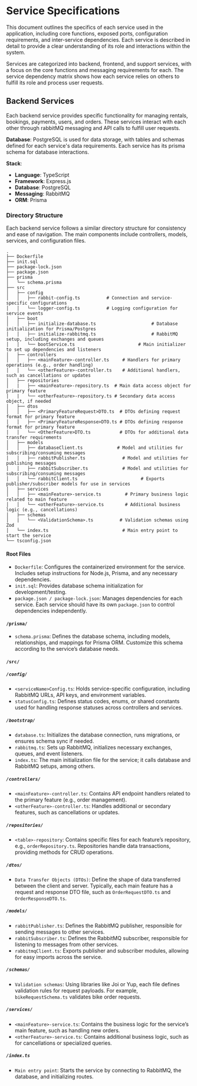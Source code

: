 # Service Specifications

This document outlines the specifics of each service used in the application, including core functions, exposed ports, configuration requirements, and inter-service dependencies. Each service is described in detail to provide a clear understanding of its role and interactions within the system.

Services are categorized into backend, frontend, and support services, with a focus on the core functions and messaging requirements for each. The service dependency matrix shows how each service relies on others to fulfill its role and process user requests.

## Backend Services
Each backend service provides specific functionality for managing rentals, bookings, payments, users, and orders. These services interact with each other through rabbitMQ messaging and API calls to fulfill user requests.

**Database**: PostgreSQL is used for data storage, with tables and schemas defined for each service's data requirements. Each service has its prisma schema for database interactions.

**Stack**:
- **Language**: TypeScript
- **Framework**: Express.js
- **Database**: PostgreSQL
- **Messaging**: RabbitMQ
- **ORM**: Prisma

### Directory Structure
Each backend service follows a similar directory structure for consistency and ease of navigation. The main components include controllers, models, services, and configuration files.
```
.
├── Dockerfile
├── init.sql
├── package-lock.json
├── package.json
├── prisma
│   └── schema.prisma
├── src
│   ├── config
│   │   ├── rabbit-config.ts          # Connection and service-specific configurations
│   │   └── logger-config.ts          # Logging configuration for service events
│   ├── boot
│   │   ├── initialize-database.ts                     # Database initialization for Prisma/Postgres
│   │   ├── initialize-rabbitmq.ts                     # RabbitMQ setup, including exchanges and queues
│   │   └── bootService.ts                        # Main initializer to set up dependencies and listeners
│   ├── controllers
│   │   ├── <mainFeature>-controller.ts     # Handlers for primary operations (e.g., order handling)
│   │   └── <otherFeature>-controller.ts    # Additional handlers, such as cancellations or updates
│   ├── repositories
│   |   ├── <mainFeature>-repository.ts  # Main data access object for primary feature
│   |   └── <otherFeature>-repository.ts # Secondary data access object, if needed
│   ├── dtos
│   │   ├── <PrimaryFeatureRequest>DTO.ts  # DTOs defining request format for primary feature
│   │   ├── <PrimaryFeatureResponse>DTO.ts # DTOs defining response format for primary feature
│   │   └── <OtherFeature>DTO.ts           # DTOs for additional data transfer requirements
│   ├── models
│   │   ├── databaseClient.ts             # Model and utilities for subscribing/consuming messages
│   │   ├── rabbitPublisher.ts              # Model and utilities for publishing messages
│   │   ├── rabbitSubscriber.ts             # Model and utilities for subscribing/consuming messages
│   │   └── rabbitClient.ts                        # Exports publisher/subscriber models for use in services
│   ├── services
│   │   ├── <mainFeature>-service.ts         # Primary business logic related to main feature
│   │   └── <otherFeature>-service.ts        # Additional business logic (e.g., cancellations)
│   ├── schemas
│   |   └── <ValidationSchema>.ts          # Validation schemas using Zod
│   └── index.ts                            # Main entry point to start the service
└── tsconfig.json
```

#### Root Files
- `Dockerfile`: Configures the containerized environment for the service. Includes setup instructions for Node.js, Prisma, and any necessary dependencies.
- `init.sql`: Provides database schema initialization for development/testing.
- `package.json / package-lock.json`: Manages dependencies for each service. Each service should have its own `package.json` to control dependencies independently.

#### `/prisma/`
- `schema.prisma`: Defines the database schema, including models, relationships, and mappings for Prisma ORM. Customize this schema according to the service’s database needs.

#### `/src/`
##### `/config/`
- `<serviceName>Config.ts`: Holds service-specific configuration, including RabbitMQ URLs, API keys, and environment variables.
- `statusConfig.ts`: Defines status codes, enums, or shared constants used for handling response statuses across controllers and services.

##### `/bootstrap/`
- `database.ts`: Initializes the database connection, runs migrations, or ensures schema sync if needed. 
- `rabbitmq.ts`: Sets up RabbitMQ, initializes necessary exchanges, queues, and event listeners.
- `index.ts`: The main initialization file for the service; it calls database and RabbitMQ setups, among others.

##### `/controllers/`
- `<mainFeature>-controller.ts`: Contains API endpoint handlers related to the primary feature (e.g., order management).
- `<otherFeature>-controller.ts`: Handles additional or secondary features, such as cancellations or updates.

##### `/repositories/`
- `<table>-repository`: Contains specific files for each feature’s repository, e.g., `orderRepository.ts`. Repositories handle data transactions, providing methods for CRUD operations.

##### `/dtos/`
- `Data Transfer Objects (DTOs)`: Define the shape of data transferred between the client and server. Typically, each main feature has a request and response DTO file, such as `OrderRequestDTO.ts` and `OrderResponseDTO.ts`.

##### `/models/`
- `rabbitPublisher.ts`: Defines the RabbitMQ publisher, responsible for sending messages to other services.
- `rabbitSubscriber.ts`: Defines the RabbitMQ subscriber, responsible for listening to messages from other services.
- `rabbitmqClient.ts`: Exports publisher and subscriber modules, allowing for easy imports across the service.

##### `/schemas/`
- `Validation schemas`: Using libraries like Joi or Yup, each file defines validation rules for request payloads. For example, `bikeRequestSchema.ts` validates bike order requests.

##### `/services/`
- `<mainFeature>-service.ts`: Contains the business logic for the service’s main feature, such as handling new orders.
- `<otherFeature>-service.ts`: Contains additional business logic, such as for cancellations or specialized queries.

##### `/index.ts`
- `Main entry point`: Starts the service by connecting to RabbitMQ, the database, and initializing routes.
